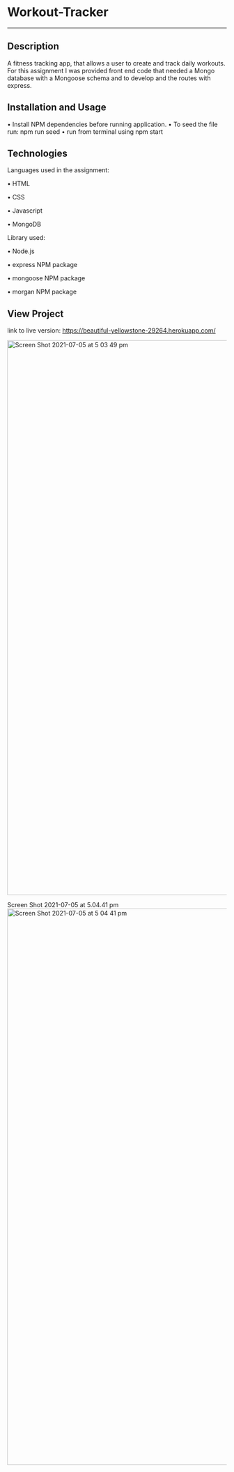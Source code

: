# Workout-Tracker
--------------------------------------------------

## Description

A fitness tracking app, that allows a user to create and track daily workouts. For this assignment I was provided front end code that needed a Mongo database with a Mongoose schema and to develop and the routes with express. 


## Installation and Usage

• Install NPM dependencies before running application.
• To seed the file run: npm run seed
• run from terminal using npm start


## Technologies

Languages used in the assignment:

• HTML 

• CSS 

• Javascript

• MongoDB


Library used: 

• Node.js

• express NPM package

• mongoose NPM package

• morgan NPM package

## View Project

link to live version:
https://beautiful-yellowstone-29264.herokuapp.com/

<img width="1273" alt="Screen Shot 2021-07-05 at 5 03 49 pm" src="https://user-images.githubusercontent.com/78286026/124431027-3b608d80-ddb3-11eb-9dd9-e9dd657e820e.png">

Screen Shot 2021-07-05 at 5.04.41 pm<img width="1277" alt="Screen Shot 2021-07-05 at 5 04 41 pm" src="https://user-images.githubusercontent.com/78286026/124431130-56cb9880-ddb3-11eb-8c99-2080c63c00b7.png">


